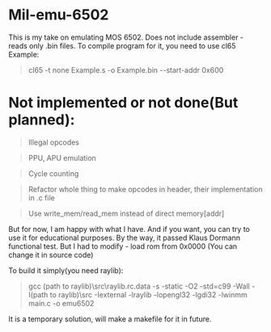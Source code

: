 # Mil-emu-6502
This is my take on emulating MOS 6502. Does not include assembler - reads only .bin files.
To compile program for it, you need to use cl65
Example:
> cl65 -t none Example.s -o Example.bin --start-addr 0x600

# Not implemented or not done(But planned):

> Illegal opcodes

> PPU, APU emulation

> Cycle counting

> Refactor whole thing to make opcodes in header, their implementation in .c file

> Use write_mem/read_mem instead of direct memory[addr]

But for now, I am happy with what I have. And if you want, you can try to use it for educational purposes.
By the way, it passed Klaus Dormann functional test. But I had to modify - load rom from 0x0000 (You can change it in source code)

To build it simply(you need raylib):

> gcc (path to raylib)\src\raylib.rc.data -s -static -O2 -std=c99 -Wall -I(path to raylib)\src -Iexternal -lraylib -lopengl32 -lgdi32 -lwinmm main.c -o emu6502

It is a temporary solution, will make a makefile for it in future.
